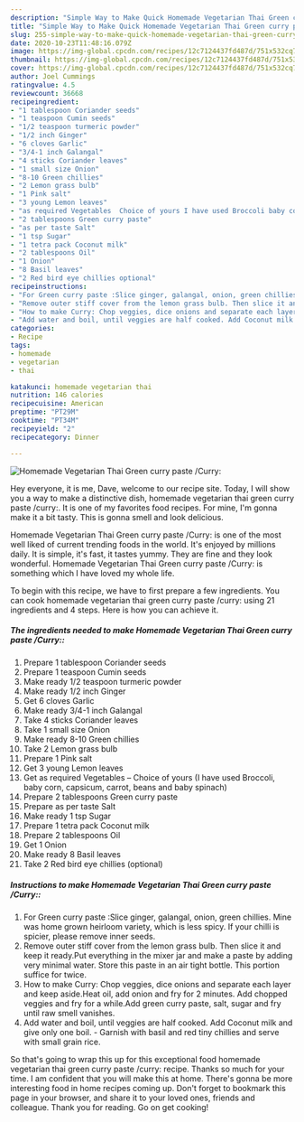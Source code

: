 ```yaml
---
description: "Simple Way to Make Quick Homemade Vegetarian Thai Green curry paste /Curry:"
title: "Simple Way to Make Quick Homemade Vegetarian Thai Green curry paste /Curry:"
slug: 255-simple-way-to-make-quick-homemade-vegetarian-thai-green-curry-paste-curry
date: 2020-10-23T11:48:16.079Z
image: https://img-global.cpcdn.com/recipes/12c7124437fd487d/751x532cq70/homemade-vegetarian-thai-green-curry-paste-curry-recipe-main-photo.jpg
thumbnail: https://img-global.cpcdn.com/recipes/12c7124437fd487d/751x532cq70/homemade-vegetarian-thai-green-curry-paste-curry-recipe-main-photo.jpg
cover: https://img-global.cpcdn.com/recipes/12c7124437fd487d/751x532cq70/homemade-vegetarian-thai-green-curry-paste-curry-recipe-main-photo.jpg
author: Joel Cummings
ratingvalue: 4.5
reviewcount: 36668
recipeingredient:
- "1 tablespoon Coriander seeds"
- "1 teaspoon Cumin seeds"
- "1/2 teaspoon turmeric powder"
- "1/2 inch Ginger"
- "6 cloves Garlic"
- "3/4-1 inch Galangal"
- "4 sticks Coriander leaves"
- "1 small size Onion"
- "8-10 Green chillies"
- "2 Lemon grass bulb"
- "1 Pink salt"
- "3 young Lemon leaves"
- "as required Vegetables  Choice of yours I have used Broccoli baby corn capsicum carrot beans and baby spinach"
- "2 tablespoons Green curry paste"
- "as per taste Salt"
- "1 tsp Sugar"
- "1 tetra pack Coconut milk"
- "2 tablespoons Oil"
- "1 Onion"
- "8 Basil leaves"
- "2 Red bird eye chillies optional"
recipeinstructions:
- "For Green curry paste :Slice ginger, galangal, onion, green chillies. Mine was home grown heirloom variety, which is less spicy. If your chilli is spicier, please remove inner seeds."
- "Remove outer stiff cover from the lemon grass bulb. Then slice it and keep it ready.Put everything in the mixer jar and make a paste by adding very minimal water. Store this paste in an air tight bottle. This portion suffice for twice."
- "How to make Curry: Chop veggies, dice onions and separate each layer and keep aside.Heat oil, add onion and fry for 2 minutes. Add chopped veggies and fry for a while.Add green curry paste, salt, sugar and fry until raw smell vanishes."
- "Add water and boil, until veggies are half cooked. Add Coconut milk and give only one boil. Garnish with basil and red tiny chillies and serve with small grain rice."
categories:
- Recipe
tags:
- homemade
- vegetarian
- thai

katakunci: homemade vegetarian thai 
nutrition: 146 calories
recipecuisine: American
preptime: "PT29M"
cooktime: "PT34M"
recipeyield: "2"
recipecategory: Dinner

---
```



![Homemade Vegetarian Thai Green curry paste /Curry:](https://img-global.cpcdn.com/recipes/12c7124437fd487d/751x532cq70/homemade-vegetarian-thai-green-curry-paste-curry-recipe-main-photo.jpg)

Hey everyone, it is me, Dave, welcome to our recipe site. Today, I will show you a way to make a distinctive dish, homemade vegetarian thai green curry paste /curry:. It is one of my favorites food recipes. For mine, I'm gonna make it a bit tasty. This is gonna smell and look delicious.



Homemade Vegetarian Thai Green curry paste /Curry: is one of the most well liked of current trending foods in the world. It's enjoyed by millions daily. It is simple, it's fast, it tastes yummy. They are fine and they look wonderful. Homemade Vegetarian Thai Green curry paste /Curry: is something which I have loved my whole life.


To begin with this recipe, we have to first prepare a few ingredients. You can cook homemade vegetarian thai green curry paste /curry: using 21 ingredients and 4 steps. Here is how you can achieve it.

<!--inarticleads1-->

##### The ingredients needed to make Homemade Vegetarian Thai Green curry paste /Curry::

1. Prepare 1 tablespoon Coriander seeds
1. Prepare 1 teaspoon Cumin seeds
1. Make ready 1/2 teaspoon turmeric powder
1. Make ready 1/2 inch Ginger
1. Get 6 cloves Garlic
1. Make ready 3/4-1 inch Galangal
1. Take 4 sticks Coriander leaves
1. Take 1 small size Onion
1. Make ready 8-10 Green chillies
1. Take 2 Lemon grass bulb
1. Prepare 1 Pink salt
1. Get 3 young Lemon leaves
1. Get as required Vegetables – Choice of yours (I have used Broccoli, baby corn, capsicum, carrot, beans and baby spinach)
1. Prepare 2 tablespoons Green curry paste
1. Prepare as per taste Salt
1. Make ready 1 tsp Sugar
1. Prepare 1 tetra pack Coconut milk
1. Prepare 2 tablespoons Oil
1. Get 1 Onion
1. Make ready 8 Basil leaves
1. Take 2 Red bird eye chillies (optional)




<!--inarticleads2-->

##### Instructions to make Homemade Vegetarian Thai Green curry paste /Curry::

1. For Green curry paste :Slice ginger, galangal, onion, green chillies. Mine was home grown heirloom variety, which is less spicy. If your chilli is spicier, please remove inner seeds.
1. Remove outer stiff cover from the lemon grass bulb. Then slice it and keep it ready.Put everything in the mixer jar and make a paste by adding very minimal water. Store this paste in an air tight bottle. This portion suffice for twice.
1. How to make Curry: Chop veggies, dice onions and separate each layer and keep aside.Heat oil, add onion and fry for 2 minutes. Add chopped veggies and fry for a while.Add green curry paste, salt, sugar and fry until raw smell vanishes.
1. Add water and boil, until veggies are half cooked. Add Coconut milk and give only one boil. - Garnish with basil and red tiny chillies and serve with small grain rice.




So that's going to wrap this up for this exceptional food homemade vegetarian thai green curry paste /curry: recipe. Thanks so much for your time. I am confident that you will make this at home. There's gonna be more interesting food in home recipes coming up. Don't forget to bookmark this page in your browser, and share it to your loved ones, friends and colleague. Thank you for reading. Go on get cooking!
